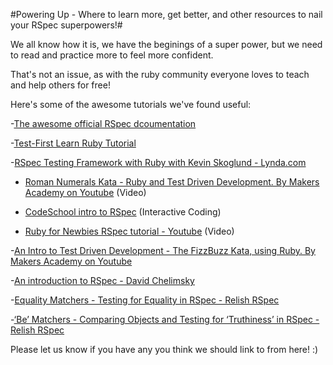 #Powering Up - Where to learn more, get better, and other resources to nail your RSpec superpowers!#

We all know how it is, we have the beginings of a super power, but we need to read and practice more to feel more confident.

That's not an issue, as with the ruby community everyone loves to teach and help others for free!

Here's some of the awesome tutorials we've found useful:


-[The awesome official RSpec dcoumentation](http://rspec.info/documentation/)

-[Test-First Learn Ruby Tutorial](http://testfirst.org/learn_ruby)

-[RSpec Testing Framework with Ruby with Kevin Skoglund - Lynda.com](http://www.lynda.com/Ruby-tutorials/RSpec-Testing-Framework-Ruby/183884-2.html)

- [Roman Numerals Kata - Ruby and Test Driven Development. By Makers Academy on Youtube](https://www.youtube.com/watch?v=b0A6OKHtez4) (Video)

- [CodeSchool intro to RSpec](http://rspec.codeschool.com/levels/1) (Interactive Coding)

- [Ruby for Newbies RSpec tutorial - Youtube](https://www.youtube.com/watch?v=JhR9Ib1Ylb8&feature=relmfu) (Video)

-[An Intro to Test Driven Development - The FizzBuzz Kata, using Ruby. By Makers Academy on Youtube](https://www.youtube.com/watch?v=CHTep2zQVAc)

-[An introduction to RSpec - David Chelimsky](http://blog.davidchelimsky.net/blog/2007/05/14/an-introduction-to-rspec-part-i/)

-[Equality Matchers - Testing for Equality in RSpec - Relish RSpec](https://www.relishapp.com/rspec/rspec-expectations/v/2-2/docs/matchers/equality-matchers)

-[‘Be’ Matchers - Comparing Objects and Testing for ‘Truthiness’ in RSpec - Relish RSpec](https://www.relishapp.com/rspec/rspec-expectations/v/2-2/docs/matchers/be-matchers)

Please let us know if you have any you think we should link to from here! :)
